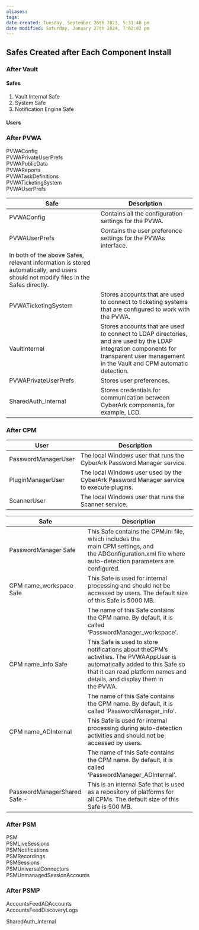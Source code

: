 ```yaml
---
aliases: 
tags: 
date created: Tuesday, September 26th 2023, 5:31:48 pm
date modified: Saturday, January 27th 2024, 7:02:02 pm
---
```


## Safes Created after Each Component Install

### After Vault

#### Safes

1. Vault Internal Safe
2. System Safe
3. Notification Engine Safe

#### Users

### After PVWA

PVWAConfig  
 PVWAPrivateUserPrefs  
 PVWAPublicData  
 PVWAReports  
 PVWATaskDefinitions  
 PVWATicketingSystem  
 PVWAUserPrefs

|Safe|Description|
|---|---|
|PVWAConfig|Contains all the configuration settings for the PVWA.|
|PVWAUserPrefs|Contains the user preference settings for the PVWAs interface.|
|In both of the above Safes, relevant information is stored automatically, and users should not modify files in the Safes directly.|   |
|PVWATicketingSystem|Stores accounts that are used to connect to ticketing systems that are configured to work with the PVWA.|
|VaultInternal|Stores accounts that are used to connect to LDAP directories, and are used by the LDAP integration components for transparent user management in the Vault and CPM automatic detection.|
|PVWAPrivateUserPrefs|Stores user preferences.|
|SharedAuth_Internal|Stores credentials for communication between CyberArk components, for example, LCD.|

### After CPM

|User|Description|
|---|---|
|PasswordManagerUser|The local Windows user that runs the CyberArk Password Manager service.|
|PluginManagerUser|The local Windows user used by the CyberArk Password Manager service to execute plugins.|
|ScannerUser|The local Windows user that runs the Scanner service.|



| Safe                         | Description                                                                                                                                                                                           |
|------------------------------|-------------------------------------------------------------------------------------------------------------------------------------------------------------------------------------------------------|
| PasswordManager Safe         | This Safe contains the CPM.ini file, which includes the main CPM settings, and the ADConfiguration.xml file where auto-detection parameters are configured.                                           |
| CPM name_workspace Safe      | This Safe is used for internal processing and should not be accessed by users. The default size of this Safe is 5000 MB.                                                                              |
|                              | The name of this Safe contains the CPM name. By default, it is called ‘PasswordManager_workspace’.                                                                                                    |
| CPM name_info Safe           | This Safe is used to store notifications about theCPM’s activities. The PVWAAppUser is automatically added to this Safe so that it can read platform names and details, and display them in the PVWA. |
|                              | The name of this Safe contains the CPM name. By default, it is called ‘PasswordManager_info’.                                                                                                         |
| CPM name_ADInternal          | This Safe is used for internal processing during auto-detection activities and should not be accessed by users.                                                                                       |
|                              | The name of this Safe contains the CPM name. By default, it is called ‘PasswordManager_ADInternal’.                                                                                                   |
| PasswordManagerShared Safe - | This is an internal Safe that is used as a repository of platforms for all CPMs. The default size of this Safe is 500 MB.                                                                             |

### After PSM

PSM  
 PSMLiveSessions  
 PSMNotifications  
 PSMRecordings  
 PSMSessions  
 PSMUniversalConnectors  
 PSMUnmanagedSessionAccounts

### After PSMP

AccountsFeedADAccounts  
 AccountsFeedDiscoveryLogs



 SharedAuth_Internal